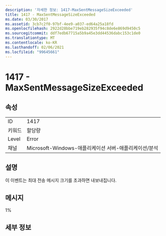 ```yaml
---
description: '자세한 정보: 1417-MaxSentMessageSizeExceeded'
title: 1417 - MaxSentMessageSizeExceeded
ms.date: 03/30/2017
ms.assetid: 3cb7c2f0-97bf-4ee9-a037-ed64a25a18fd
ms.openlocfilehash: 2922d28bbe719eb282935f94c8de6e869d9450c5
ms.sourcegitcommit: ddf7edb67715a5b9a45e3dd44536dabc153c1de0
ms.translationtype: MT
ms.contentlocale: ko-KR
ms.lasthandoff: 02/06/2021
ms.locfileid: "99645661"
---
```

# <a name="1417---maxsentmessagesizeexceeded"></a>1417 - MaxSentMessageSizeExceeded

## <a name="properties"></a>속성  
  
|||  
|-|-|  
|ID|1417|  
|키워드|할당량|  
|Level|Error|  
|채널|Microsoft-Windows-애플리케이션 서버-애플리케이션/분석|  
  
## <a name="description"></a>설명  

 이 이벤트는 최대 전송 메시지 크기를 초과하면 내보내집니다.  
  
## <a name="message"></a>메시지  

 1%  
  
## <a name="details"></a>세부 정보
